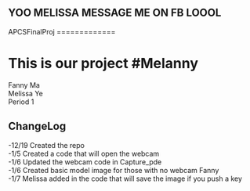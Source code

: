 <h2>YOO MELISSA MESSAGE ME ON FB LOOOL</h2>
APCSFinalProj
=============
<h1> This is our project #Melanny</h1>
Fanny Ma <br>
Melissa Ye<br>
Period 1<br>
<h2>ChangeLog</h2>
-12/19 Created the repo <br>
-1/5 Created a code that will open the webcam<br>
-1/6 Updated the webcam code in Capture_pde <br> 
-1/6 Created basic model image for those with no webcam Fanny <br>
-1/7 Melissa added in the code that will save the image if you push a key<br>
